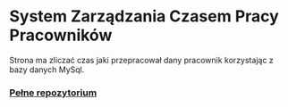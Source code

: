 # System Zarządzania Czasem Pracy Pracowników

Strona ma zliczać czas jaki przepracował dany pracownik korzystając z bazy danych MySql.

### [Pełne repozytorium](https://github.com/Karol-Waliszewski/System-Rejestracji-Czasu-Pracy-Pracownikow)
